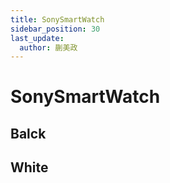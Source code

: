 ```yaml
---
title: SonySmartWatch
sidebar_position: 30
last_update:
  author: 蒯美政
---
```


# SonySmartWatch

## Balck

## White
